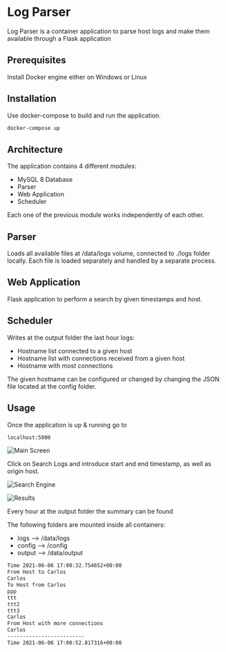 # Log Parser

Log Parser is a container application to parse host logs and make them available through a Flask application

## Prerequisites

Install Docker engine either on Windows or Linux

## Installation

Use docker-compose to build and run the application.

```bash
docker-compose up
```
## Architecture

The application contains 4 different modules:
 - MySQL 8 Database
 - Parser 
 - Web Application
 - Scheduler

Each one of the previous module works independently of each other.

## Parser
Loads all available files at /data/logs volume, connected to ./logs folder locally. Each file is loaded separately and handled by a separate process.

## Web Application
Flask application to perform a search by given timestamps and host.

## Scheduler
Writes at the output folder the last hour logs:
 - Hostname list connected to a given host
 - Hostname list with connections received from a given host
 - Hostname with most connections

The given hostname can be configured or changed by changing the JSON file located at the config folder.

## Usage

Once the application is up & running go to 
```bash
localhost:5000
```
![Main Screen](master/main_screen.png)


Click on Search Logs and introduce start and end timestamp, as well as origin host.

![Search Engine](master/search_engine.png)

![Results](master/results.png)

Every hour at the output folder the summary can be found

The following folders are mounted inside all containers:
   - logs --> /data/logs
   - config --> /config
   - output --> /data/output

```bash
Time 2021-06-06 17:00:32.754652+00:00
From Host to Carlos
Carlos
To Host from Carlos
ppp
ttt
ttt2
ttt3
Carlos
From Host with more connections
Carlos
-------------------------
Time 2021-06-06 17:00:52.817316+00:00
```